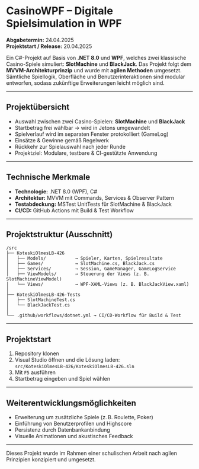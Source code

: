 # CasinoWPF – Digitale Spielsimulation in WPF

**Abgabetermin:** 24.04.2025  
**Projektstart / Release:** 20.04.2025

Ein C#-Projekt auf Basis von **.NET 8.0** und **WPF**, welches zwei klassische Casino-Spiele simuliert: **SlotMachine** und **BlackJack**. Das Projekt folgt dem **MVVM-Architekturprinzip** und wurde mit **agilen Methoden** umgesetzt. Sämtliche Spiellogik, Oberfläche und Benutzerinteraktionen sind modular entworfen, sodass zukünftige Erweiterungen leicht möglich sind.

---

## Projektübersicht

- Auswahl zwischen zwei Casino-Spielen: **SlotMachine** und **BlackJack**
- Startbetrag frei wählbar → wird in Jetons umgewandelt
- Spielverlauf wird im separaten Fenster protokolliert (GameLog)
- Einsätze & Gewinne gemäß Regelwerk
- Rückkehr zur Spielauswahl nach jeder Runde
- Projektziel: Modulare, testbare & CI-gestützte Anwendung

---

## Technische Merkmale

- **Technologie:** .NET 8.0 (WPF), C#
- **Architektur:** MVVM mit Commands, Services & Observer Pattern
- **Testabdeckung:** MSTest UnitTests für SlotMachine & BlackJack
- **CI/CD:** GitHub Actions mit Build & Test Workflow

---

## Projektstruktur (Ausschnitt)

```plaintext
/src
├── KoteskiOlmesLB-426
│   ├── Models/           → Spieler, Karten, Spielresultate
│   ├── Games/            → SlotMachine.cs, BlackJack.cs
│   ├── Services/         → Session, GameManager, GameLogService
│   ├── ViewModels/       → Steuerung der Views (z. B. SlotMachineViewModel)
│   └── Views/            → WPF-XAML-Views (z. B. BlackJackView.xaml)
│
├── KoteskiOlmesLB-426-Tests
│   ├── SlotMachineTest.cs
│   └── BlackJackTest.cs
│
└── .github/workflows/dotnet.yml → CI/CD-Workflow für Build & Test
```

---

## Projektstart

1. Repository klonen
2. Visual Studio öffnen und die Lösung laden:  
   `src/KoteskiOlmesLB-426/KoteskiOlmesLB-426.sln`
3. Mit `F5` ausführen
4. Startbetrag eingeben und Spiel wählen

---

## Weiterentwicklungsmöglichkeiten

- Erweiterung um zusätzliche Spiele (z. B. Roulette, Poker)
- Einführung von Benutzerprofilen und Highscore
- Persistenz durch Datenbankanbindung
- Visuelle Animationen und akustisches Feedback

---

Dieses Projekt wurde im Rahmen einer schulischen Arbeit nach agilen Prinzipien konzipiert und umgesetzt.
